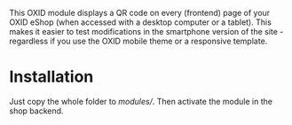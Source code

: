 This OXID module displays a QR code on every (frontend) page of your OXID eShop (when accessed with a desktop computer or a tablet). This makes it easier to test modifications in the smartphone version of the site - regardless if you use the OXID mobile theme or a responsive template.


# Installation

Just copy the whole folder to *modules/*. Then activate the module in the shop backend.
